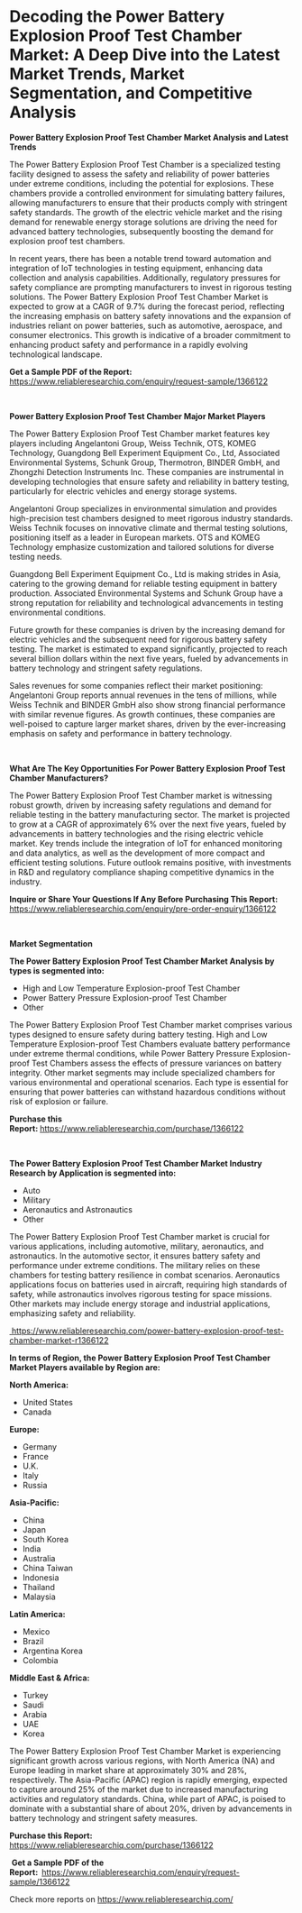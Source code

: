 <p><h1>Decoding the Power Battery Explosion Proof Test Chamber Market: A Deep Dive into the Latest Market Trends, Market Segmentation, and Competitive Analysis</h1></p><p><strong>Power Battery Explosion Proof Test Chamber Market Analysis and Latest Trends</strong></p>
<p><p>The Power Battery Explosion Proof Test Chamber is a specialized testing facility designed to assess the safety and reliability of power batteries under extreme conditions, including the potential for explosions. These chambers provide a controlled environment for simulating battery failures, allowing manufacturers to ensure that their products comply with stringent safety standards. The growth of the electric vehicle market and the rising demand for renewable energy storage solutions are driving the need for advanced battery technologies, subsequently boosting the demand for explosion proof test chambers.</p><p>In recent years, there has been a notable trend toward automation and integration of IoT technologies in testing equipment, enhancing data collection and analysis capabilities. Additionally, regulatory pressures for safety compliance are prompting manufacturers to invest in rigorous testing solutions. The Power Battery Explosion Proof Test Chamber Market is expected to grow at a CAGR of 9.7% during the forecast period, reflecting the increasing emphasis on battery safety innovations and the expansion of industries reliant on power batteries, such as automotive, aerospace, and consumer electronics. This growth is indicative of a broader commitment to enhancing product safety and performance in a rapidly evolving technological landscape.</p></p>
<p><strong>Get a Sample PDF of the Report:&nbsp;</strong> <a href="https://www.reliableresearchiq.com/enquiry/request-sample/1366122?utm_campaign=3499&utm_medium=2&utm_source=Github&utm_content=ia&utm_term=22032025&utm_id=power-battery-explosion-proof-test-chamber">https://www.reliableresearchiq.com/enquiry/request-sample/1366122</a></p>
<p>&nbsp;</p>
<p><strong>Power Battery Explosion Proof Test Chamber Major Market Players</strong></p>
<p><p>The Power Battery Explosion Proof Test Chamber market features key players including Angelantoni Group, Weiss Technik, OTS, KOMEG Technology, Guangdong Bell Experiment Equipment Co., Ltd, Associated Environmental Systems, Schunk Group, Thermotron, BINDER GmbH, and Zhongzhi Detection Instruments Inc. These companies are instrumental in developing technologies that ensure safety and reliability in battery testing, particularly for electric vehicles and energy storage systems.</p><p>Angelantoni Group specializes in environmental simulation and provides high-precision test chambers designed to meet rigorous industry standards. Weiss Technik focuses on innovative climate and thermal testing solutions, positioning itself as a leader in European markets. OTS and KOMEG Technology emphasize customization and tailored solutions for diverse testing needs.</p><p>Guangdong Bell Experiment Equipment Co., Ltd is making strides in Asia, catering to the growing demand for reliable testing equipment in battery production. Associated Environmental Systems and Schunk Group have a strong reputation for reliability and technological advancements in testing environmental conditions.</p><p>Future growth for these companies is driven by the increasing demand for electric vehicles and the subsequent need for rigorous battery safety testing. The market is estimated to expand significantly, projected to reach several billion dollars within the next five years, fueled by advancements in battery technology and stringent safety regulations.</p><p>Sales revenues for some companies reflect their market positioning: Angelantoni Group reports annual revenues in the tens of millions, while Weiss Technik and BINDER GmbH also show strong financial performance with similar revenue figures. As growth continues, these companies are well-poised to capture larger market shares, driven by the ever-increasing emphasis on safety and performance in battery technology.</p></p>
<p>&nbsp;</p>
<p><strong>What Are The Key Opportunities For Power Battery Explosion Proof Test Chamber Manufacturers?</strong></p>
<p><p>The Power Battery Explosion Proof Test Chamber market is witnessing robust growth, driven by increasing safety regulations and demand for reliable testing in the battery manufacturing sector. The market is projected to grow at a CAGR of approximately 6% over the next five years, fueled by advancements in battery technologies and the rising electric vehicle market. Key trends include the integration of IoT for enhanced monitoring and data analytics, as well as the development of more compact and efficient testing solutions. Future outlook remains positive, with investments in R&D and regulatory compliance shaping competitive dynamics in the industry.</p></p>
<p><strong>Inquire or Share Your Questions If Any Before Purchasing This Report:</strong> <a href="https://www.reliableresearchiq.com/enquiry/pre-order-enquiry/1366122?utm_campaign=3499&utm_medium=2&utm_source=Github&utm_content=ia&utm_term=22032025&utm_id=power-battery-explosion-proof-test-chamber">https://www.reliableresearchiq.com/enquiry/pre-order-enquiry/1366122</a></p>
<p>&nbsp;</p>
<p><strong>Market Segmentation</strong></p>
<p><strong>The Power Battery Explosion Proof Test Chamber Market Analysis by types is segmented into:</strong></p>
<p><ul><li>High and Low Temperature Explosion-proof Test Chamber</li><li>Power Battery Pressure Explosion-proof Test Chamber</li><li>Other</li></ul></p>
<p><p>The Power Battery Explosion Proof Test Chamber market comprises various types designed to ensure safety during battery testing. High and Low Temperature Explosion-proof Test Chambers evaluate battery performance under extreme thermal conditions, while Power Battery Pressure Explosion-proof Test Chambers assess the effects of pressure variances on battery integrity. Other market segments may include specialized chambers for various environmental and operational scenarios. Each type is essential for ensuring that power batteries can withstand hazardous conditions without risk of explosion or failure.</p></p>
<p><strong>Purchase this Report:&nbsp;</strong><a href="https://www.reliableresearchiq.com/purchase/1366122?utm_campaign=3499&utm_medium=2&utm_source=Github&utm_content=ia&utm_term=22032025&utm_id=power-battery-explosion-proof-test-chamber">https://www.reliableresearchiq.com/purchase/1366122</a></p>
<p>&nbsp;</p>
<p><strong>The Power Battery Explosion Proof Test Chamber Market Industry Research by Application is segmented into:</strong></p>
<p><ul><li>Auto</li><li>Military</li><li>Aeronautics and Astronautics</li><li>Other</li></ul></p>
<p><p>The Power Battery Explosion Proof Test Chamber market is crucial for various applications, including automotive, military, aeronautics, and astronautics. In the automotive sector, it ensures battery safety and performance under extreme conditions. The military relies on these chambers for testing battery resilience in combat scenarios. Aeronautics applications focus on batteries used in aircraft, requiring high standards of safety, while astronautics involves rigorous testing for space missions. Other markets may include energy storage and industrial applications, emphasizing safety and reliability.</p></p>
<p><a href="https://www.reliableresearchiq.com/power-battery-explosion-proof-test-chamber-market-r1366122?utm_campaign=3499&utm_medium=2&utm_source=Github&utm_content=ia&utm_term=22032025&utm_id=power-battery-explosion-proof-test-chamber">&nbsp;https://www.reliableresearchiq.com/power-battery-explosion-proof-test-chamber-market-r1366122</a></p>
<p><strong>In terms of Region, the Power Battery Explosion Proof Test Chamber Market Players available by Region are:</strong></p>
<p>
    <p> <strong> North America: </strong>
        <ul>
            <li>United States</li>
            <li>Canada</li>
        </ul>
        </p> 
    <p> <strong> Europe: </strong>
        <ul>
            <li>Germany</li>
            <li>France</li>
            <li>U.K.</li>
            <li>Italy</li>
            <li>Russia</li>
        </ul>
        </p> 
    <p> <strong> Asia-Pacific: </strong>
        <ul>
            <li>China</li>
            <li>Japan</li>
            <li>South Korea</li>
            <li>India</li>
            <li>Australia</li>
            <li>China Taiwan</li>
            <li>Indonesia</li>
            <li>Thailand</li>
            <li>Malaysia</li>
        </ul>
        </p> 
    <p> <strong> Latin America: </strong>
        <ul>
            <li>Mexico</li>
            <li>Brazil</li>
            <li>Argentina Korea</li>
            <li>Colombia</li>
        </ul>
        </p> 
    <p> <strong> Middle East & Africa: </strong>
        <ul>
            <li>Turkey</li>
            <li>Saudi</li>
            <li>Arabia</li>
            <li>UAE</li>
            <li>Korea</li>
        </ul>
    </p>
    </p>
<p><p>The Power Battery Explosion Proof Test Chamber Market is experiencing significant growth across various regions, with North America (NA) and Europe leading in market share at approximately 30% and 28%, respectively. The Asia-Pacific (APAC) region is rapidly emerging, expected to capture around 25% of the market due to increased manufacturing activities and regulatory standards. China, while part of APAC, is poised to dominate with a substantial share of about 20%, driven by advancements in battery technology and stringent safety measures.</p></p>
<p><strong>Purchase this Report: </strong><a href="https://www.reliableresearchiq.com/purchase/1366122?utm_campaign=3499&utm_medium=2&utm_source=Github&utm_content=ia&utm_term=22032025&utm_id=power-battery-explosion-proof-test-chamber">https://www.reliableresearchiq.com/purchase/1366122</a></p>
<p>&nbsp;<strong>Get a Sample PDF of the Report:&nbsp;&nbsp;</strong><a href="https://www.reliableresearchiq.com/enquiry/request-sample/1366122?utm_campaign=3499&utm_medium=2&utm_source=Github&utm_content=ia&utm_term=22032025&utm_id=power-battery-explosion-proof-test-chamber">https://www.reliableresearchiq.com/enquiry/request-sample/1366122</a></p>
<p><strong></strong></p>
<p>Check more reports on <a href="https://www.reliableresearchiq.com/?utm_campaign=3499&utm_medium=2&utm_source=Github&utm_content=ia&utm_term=22032025&utm_id=power-battery-explosion-proof-test-chamber">https://www.reliableresearchiq.com/</a></p>